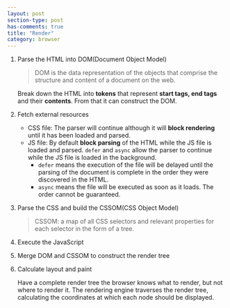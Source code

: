 ```yaml
---
layout: post
section-type: post
has-comments: true
title: "Render"
category: browser
---
```


1. Parse the HTML into DOM(Document Object Model)
    
    > DOM is the data representation of the objects that comprise the structure and content of a document on the web.
    > 
    
    Break down the HTML into **tokens** that represent **start tags, end tags** and their **contents**. From that it can construct the DOM.
    
    
2. Fetch external resources
    - CSS file: The parser will continue although it will **block rendering** until it has been loaded and parsed.
    - JS file: By default **block parsing** of the HTML while the JS file is loaded and parsed. `defer` and `async` allow the parser to continue while the JS file is loaded in the background.
        - `defer` means the execution of the file will be delayed until the parsing of the document is complete in the order they were discovered in the HTML.
        - `async` means the file will be executed as soon as it loads. The order cannot be guaranteed.
    
    
3. Parse the CSS and build the CSSOM(CSS Object Model)
    
    > CSSOM: a map of all CSS selectors and relevant properties for each selector in the form of a tree.
    > 
        
4. Execute the JavaScript
        
5. Merge DOM and CSSOM to construct the render tree
        
6. Calculate layout and paint
    
    Have a complete render tree the browser knows what to render, but not where to render it.  The rendering engine traverses the render tree, calculating the coordinates at which each node should be displayed.
    